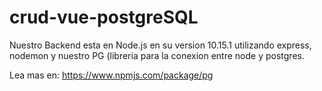 # crud-vue-postgreSQL

Nuestro Backend esta en Node.js en su version 10.15.1
utilizando express,  nodemon y nuestro  PG (libreria para la conexion entre node y postgres.

Lea mas en: https://www.npmjs.com/package/pg

